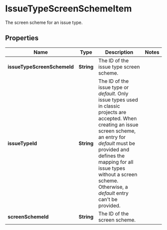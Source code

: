 

# IssueTypeScreenSchemeItem

The screen scheme for an issue type.
## Properties

Name | Type | Description | Notes
------------ | ------------- | ------------- | -------------
**issueTypeScreenSchemeId** | **String** | The ID of the issue type screen scheme. | 
**issueTypeId** | **String** | The ID of the issue type or *default*. Only issue types used in classic projects are accepted. When creating an issue screen scheme, an entry for *default* must be provided and defines the mapping for all issue types without a screen scheme. Otherwise, a *default* entry can&#39;t be provided. | 
**screenSchemeId** | **String** | The ID of the screen scheme. | 



